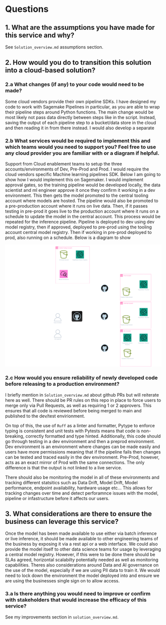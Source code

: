 # Questions

## 1. What are the assumptions you have made for this service and why?
See `Solution_overview.md` assumptions section.

## 2. How would you do to transition this solution into a cloud-based solution?
### 2.a What changes (if any) to your code would need to be made?
Some cloud vendors provide their own pipeline SDKs. I have designed my code to work with Sagemake Pipelines in particular, as you are able to wrap their pipeline steps around Python functions.
The main change would be most likely not pass data directly between steps like in the script. Instead, saving the output of each pipeline step to a bucket/data store in the cloud and then reading it in from there instead. 
I would also develop a separate
### 2.b What services would be required to implement this and which teams would you need to support you? Feel free to use any cloud provider you are familiar with or a diagram if helpful.
Support from Cloud enablement teams to setup the three accounts/environments of Dev, Pre-Prod and Prod. 
I would require the cloud vendors specific Machine learning pipelines SDK. Below I am going to show how I would implement this on Sagemaker.
I would implement approval gates, so the training pipeline would be developed locally, the data scientist and ml engineer approve it once they confirm it working in a dev environment. 
This then gets the model promoted to the central tooling account where models are hosted. The pipeline would also be promoted to a pre-production account where it runs on live data. 
Then, if it passes testing in pre-prod it goes live to the production account where it runs on a schedule to update the model in the central account.
This process would be repeated for the inference pipeline. Pipeline is deployed to dev using dev model registry, then if approved, deployed to pre-prod using the tooling account central model registry.
Then if working in pre-prod deployed to prod, also running on a schedule.
Below is a diagram to show

![training_pipeline](/diagrams/Training_pipeline_diagram.drawio.png)

### 2.c How would you ensure reliability of newly developed code before releasing to a production environment?
I briefly mention in `Solution_overview.md` about github PRs but will reiterate here as well. 
There should be PR rules on this repo in place to force users to merge only via Pull Requests, as well as requiring 1 or 2 approvers. This ensures that all code is reviewed before being merged to main and published to the dev/test envirionment.

On top of this, the use of `Ruff` as a linter and formatter, Pytype to enforce typing is consistent and unit tests with Pytests means that code is non-breaking, correctly formatted and type hinted.
Additionally, this code should go through testing in a dev environment and then a preprod environment. Dev environment is an environment where changes can be made easily and users have more permissions meaning that if the pipeline fails then changes can be tested and traced easily in the dev environment. Pre-Prod, however, acts as an exact mirror of Prod with the same connections. The only difference is that the output is not linked to a live service.

There should also be monitoring the model in all of these environments and tracking different statsitics such as Data Drift, Model Drift, Model performance, endpoint availability, hardware usage etc... This allows for tracking changes over time and detect perforamnce issues with the model, pipeline or infastructure before it affects our users.

## 3. What considerations are there to ensure the business can leverage this service?
Once the model has been made available to use either via batch inference or live inference, it should be made available to other engineering teams of the business by exposing it via a rest api or a web interface. We could also provide the model itself to other data science teams for usage by leveraging a central model registry. However, if this were to be done there should be SLAs agreed, horizontal scalabilty potentially needed as well as monitoring capabilities.
Theres also considerations around Data and AI governance on the use of the model, especially if we are using PII data to train it. We would need to lock down the environment the model deployed into and ensure we are using the businesses single sign on to allow access. 

### 3.a Is there anything you would need to improve or confirm with stakeholders that would increase the efficacy of this service?
See my improvements section in `solution_overview.md`.